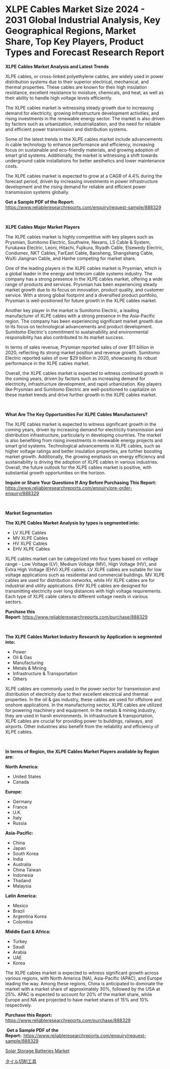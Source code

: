 <p><h1>XLPE Cables Market Size 2024 - 2031 Global Industrial Analysis, Key Geographical Regions, Market Share, Top Key Players, Product Types and Forecast Research Report</h1></p><p><strong>XLPE Cables Market Analysis and Latest Trends</strong></p>
<p><p>XLPE cables, or cross-linked polyethylene cables, are widely used in power distribution systems due to their superior electrical, mechanical, and thermal properties. These cables are known for their high insulation resistance, excellent resistance to moisture, chemicals, and heat, as well as their ability to handle high voltage levels efficiently.</p><p>The XLPE cables market is witnessing steady growth due to increasing demand for electricity, growing infrastructure development activities, and rising investments in the renewable energy sector. The market is also driven by factors such as urbanization, industrialization, and the need for reliable and efficient power transmission and distribution systems.</p><p>Some of the latest trends in the XLPE cables market include advancements in cable technology to enhance performance and efficiency, increasing focus on sustainable and eco-friendly materials, and growing adoption of smart grid systems. Additionally, the market is witnessing a shift towards underground cable installations for better aesthetics and lower maintenance costs.</p><p>The XLPE cables market is expected to grow at a CAGR of 4.4% during the forecast period, driven by increasing investments in power infrastructure development and the rising demand for reliable and efficient power transmission systems globally.</p></p>
<p><strong>Get a Sample PDF of the Report:&nbsp;</strong> <a href="https://www.reliableresearchreports.com/enquiry/request-sample/888329">https://www.reliableresearchreports.com/enquiry/request-sample/888329</a></p>
<p>&nbsp;</p>
<p><strong>XLPE Cables Major Market Players</strong></p>
<p><p>The XLPE cables market is highly competitive with key players such as Prysmian, Sumitomo Electric, Southwire, Nexans, LS Cable & System, Furukawa Electric, Leoni, Hitachi, Fujikura, Riyadh Cable, Elsewedy Electric, Condumex, NKT Cables, FarEast Cable, Baosheng, Shangshang Cable, WuXi Jiangnan Cable, and Hanhe competing for market share.</p><p>One of the leading players in the XLPE cables market is Prysmian, which is a global leader in the energy and telecom cable systems industry. The company has a strong presence in the XLPE cables market, offering a wide range of products and services. Prysmian has been experiencing steady market growth due to its focus on innovation, product quality, and customer service. With a strong global footprint and a diversified product portfolio, Prysmian is well-positioned for future growth in the XLPE cables market.</p><p>Another key player in the market is Sumitomo Electric, a leading manufacturer of XLPE cables with a strong presence in the Asia-Pacific region. The company has been experiencing significant market growth due to its focus on technological advancements and product development. Sumitomo Electric's commitment to sustainability and environmental responsibility has also contributed to its market success.</p><p>In terms of sales revenue, Prysmian reported sales of over $11 billion in 2020, reflecting its strong market position and revenue growth. Sumitomo Electric reported sales of over $29 billion in 2020, showcasing its robust performance in the XLPE cables market.</p><p>Overall, the XLPE cables market is expected to witness continued growth in the coming years, driven by factors such as increasing demand for electricity, infrastructure development, and rapid urbanization. Key players like Prysmian and Sumitomo Electric are well-positioned to capitalize on these market trends and drive further growth in the XLPE cables market.</p></p>
<p>&nbsp;</p>
<p><strong>What Are The Key Opportunities For XLPE Cables Manufacturers?</strong></p>
<p><p>The XLPE cables market is expected to witness significant growth in the coming years, driven by increasing demand for electricity transmission and distribution infrastructure, particularly in developing countries. The market is also benefiting from rising investments in renewable energy projects and smart grid systems. Technological advancements in XLPE cables, such as higher voltage ratings and better insulation properties, are further boosting market growth. Additionally, the growing emphasis on energy efficiency and sustainability is driving the adoption of XLPE cables in various industries. Overall, the future outlook for the XLPE cables market is positive, with substantial growth opportunities on the horizon.</p></p>
<p><strong>Inquire or Share Your Questions If Any Before Purchasing This Report:</strong> <a href="https://www.reliableresearchreports.com/enquiry/pre-order-enquiry/888329">https://www.reliableresearchreports.com/enquiry/pre-order-enquiry/888329</a></p>
<p>&nbsp;</p>
<p><strong>Market Segmentation</strong></p>
<p><strong>The XLPE Cables Market Analysis by types is segmented into:</strong></p>
<p><ul><li>LV XLPE Cables</li><li>MV XLPE Cables</li><li>HV XLPE Cables</li><li>EHV XLPE Cables</li></ul></p>
<p><p>XLPE cables market can be categorized into four types based on voltage range - Low Voltage (LV), Medium Voltage (MV), High Voltage (HV), and Extra High Voltage (EHV) XLPE cables. LV XLPE cables are suitable for low voltage applications such as residential and commercial buildings. MV XLPE cables are used for distribution networks, while HV XLPE cables are for industrial and utility applications. EHV XLPE cables are designed for transmitting electricity over long distances with high voltage requirements. Each type of XLPE cable caters to different voltage needs in various sectors.</p></p>
<p><strong>Purchase this Report:&nbsp;</strong><a href="https://www.reliableresearchreports.com/purchase/888329">https://www.reliableresearchreports.com/purchase/888329</a></p>
<p>&nbsp;</p>
<p><strong>The XLPE Cables Market Industry Research by Application is segmented into:</strong></p>
<p><ul><li>Power</li><li>Oil & Gas</li><li>Manufacturing</li><li>Metals & Mining</li><li>Infrastructure & Transportation</li><li>Others</li></ul></p>
<p><p>XLPE cables are commonly used in the power sector for transmission and distribution of electricity due to their excellent electrical and thermal properties. In the oil & gas industry, these cables are used for offshore and onshore applications. In the manufacturing sector, XLPE cables are utilized for powering machinery and equipment. In the metals & mining industry, they are used in harsh environments. In infrastructure & transportation, XLPE cables are crucial for providing power to buildings, railways, and airports. Other industries also benefit from the reliability and efficiency of XLPE cables.</p></p>
<p>&nbsp;</p>
<p><strong>In terms of Region, the XLPE Cables Market Players available by Region are:</strong></p>
<p>
    <p> <strong> North America: </strong>
        <ul>
            <li>United States</li>
            <li>Canada</li>
        </ul>
        </p> 
    <p> <strong> Europe: </strong>
        <ul>
            <li>Germany</li>
            <li>France</li>
            <li>U.K.</li>
            <li>Italy</li>
            <li>Russia</li>
        </ul>
        </p> 
    <p> <strong> Asia-Pacific: </strong>
        <ul>
            <li>China</li>
            <li>Japan</li>
            <li>South Korea</li>
            <li>India</li>
            <li>Australia</li>
            <li>China Taiwan</li>
            <li>Indonesia</li>
            <li>Thailand</li>
            <li>Malaysia</li>
        </ul>
        </p> 
    <p> <strong> Latin America: </strong>
        <ul>
            <li>Mexico</li>
            <li>Brazil</li>
            <li>Argentina Korea</li>
            <li>Colombia</li>
        </ul>
        </p> 
    <p> <strong> Middle East & Africa: </strong>
        <ul>
            <li>Turkey</li>
            <li>Saudi</li>
            <li>Arabia</li>
            <li>UAE</li>
            <li>Korea</li>
        </ul>
    </p>
    </p>
<p><p>The XLPE cables market is expected to witness significant growth across various regions, with North America (NA), Asia-Pacific (APAC), and Europe leading the way. Among these regions, China is anticipated to dominate the market with a market share of approximately 30%, followed by the USA at 25%. APAC is expected to account for 20% of the market share, while Europe and NA are projected to have market shares of 15% and 10% respectively.</p></p>
<p><strong>Purchase this Report: </strong><a href="https://www.reliableresearchreports.com/purchase/888329">https://www.reliableresearchreports.com/purchase/888329</a></p>
<p>&nbsp;<strong>Get a Sample PDF of the Report:&nbsp;&nbsp;</strong><a href="https://www.reliableresearchreports.com/enquiry/request-sample/888329">https://www.reliableresearchreports.com/enquiry/request-sample/888329</a></p>
<p><strong></strong></p>
<p><p><a href="https://github.com/WillieWoodard/Market-Research-Report-List-4/blob/main/solar-storage-batteries-market.md">Solar Storage Batteries Market</a></p><p><a href="https://github.com/oafhukehf4709715/Market-Research-Report-List-1/blob/main/865989716397.md">タイル切削工具</a></p></p>